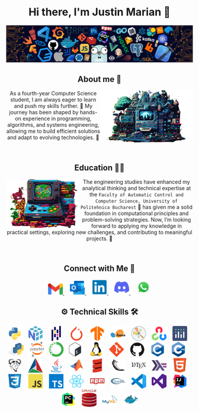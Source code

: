 <h1 align="center">Hi there, I'm Justin Marian 👋</h1>

<p align="center">
  <img src="/pictures/wallpaper.jpg">
</p>

<h2 align="center">About me 🙂</h2>

<img src="/pictures/1.png" align="right" width="250" />

<p align="center"> 
  As a fourth-year Computer Science student, I am always eager to learn and push my skills further. 🚀 My journey has been shaped by hands-on experience in programming, algorithms, and systems engineering, allowing me to build efficient solutions and adapt to evolving technologies. 🤖
</p>

<!-- <p align="center">
  My path in Computer Science 💻 is driven by a deep passion for discovery 🌟 and a commitment to always give my best.
  Valuing the power of continuous learning 📚, I've cultivated a diverse skill set in programming and systems engineering.
  This clearly reflects my deep dedication and proactive, resilient approach towards skillfully navigating complex challenges.
</p> -->

<br>

<h2 align="center">Education 👨‍🎓</h2>

<img src="/pictures/2.png" align="left" width="200"/>

<p align="center"> 
  The engineering studies have enhanced my analytical thinking and technical expertise at the <code>Faculty of Automatic Control and Computer Science, University of Politehnica Bucharest</code> 🏫 has given me a solid foundation in computational principles and problem-solving strategies. Now, I’m looking forward to applying my knowledge in practical settings, exploring new challenges, and contributing to meaningful projects. 💼
</p>

<!-- <p align="center" style="margin-bottom: 5px;">
  As I stand on the threshold of my professional career, I am actively seeking opportunities to transition <strong><em>from academia</em></strong> 🏫 <strong><em>to the industry</em></strong> 💼.
  My education over the past <em>three years</em> at the <code>Faculty of Automatic Control and Computer Science, Politehnica University of Bucharest</code>, has equipped me with a solid foundation.
  I'm eager to leverage this acquired knowledge, actively collaborating with highly motivated teams to foster significant personal and professional growth.
</p> -->

<br>

<!-- <h2 align="center">Workshops 🌱</h2> -->

<!--<p align="center"> -->
<!--  Beyond my formal education, I have consistently sought out opportunities to expand my knowledge and skills. -->
<!--  I believe in the power of lifelong learning, which has led me to pursue a variety of after-school courses at <a href="https://www.ccna.ro/">Hackademy</a>. -->
<!-- </p> -->

<h2 align="center">Connect with Me 🤝</h2>

<p align="center">
    <a href="mailto:pmarianjustin@gmail.com">
    <img src="/icons/gmail-original.svg.png" width="40" alt="Gmail">
    </a>&nbsp;&nbsp;&nbsp;
    <a href="mailto:justin.popescu1605@stud.acs.upb.ro">
    <img src="/icons/outlook-original.svg.png" width="40" alt="Outlook">
    </a>&nbsp;&nbsp;&nbsp;
    <a href="https://www.linkedin.com/in/justin-mp/">
    <img src="/icons/linkedin-original.svg" width="40" alt="LinkedIn">
    </a>&nbsp;&nbsp;&nbsp;
    <a href="https://discord.gg/418065447137574922">
    <img src="/icons/discord-icon.svg" width="40" alt="Discord">
    </a>&nbsp;&nbsp;&nbsp;
    <a href="https://wa.me/+40773977421">
    <img src="/icons/whatsapp-origin.svg.png" width="40" alt="Whatsapp">
    </a>
</p>

<h2 align="center">⚙️ Technical Skills 🛠️</h2>

<p align="center">
  <img src="/icons/python-original.svg" width="40" alt="Python">&nbsp;&nbsp;&nbsp;
  <img src="/icons/numpy-original.svg" width="40" alt="Numpy">&nbsp;&nbsp;&nbsp;
  <img src="/icons/pandas-original.svg" width="40" alt="Pandas">&nbsp;&nbsp;&nbsp;
  <img src="/icons/pytorch-original.svg" width="40" alt="Pytorch">&nbsp;&nbsp;&nbsp;
  <img src="/icons/tensorflow-original.svg" width="40" alt="Tensorflow">&nbsp;&nbsp;&nbsp;
  <img src="/icons/scikitlearn-original.svg" width="40" alt="ScikitLearn">&nbsp;&nbsp;&nbsp;
  <img src="/icons/matplotlib-original.svg" width="40" alt="MatPlotlib">&nbsp;&nbsp;&nbsp;
  <img src="/icons/opencv-original.svg" width="40" alt="OpenCV">&nbsp;&nbsp;&nbsp;
  <img src="/icons/plotly-original.svg" width="40" alt="Plotly">&nbsp;&nbsp;&nbsp;
  <img src="/icons/pypi-original.svg" width="40" alt="Pypi">&nbsp;&nbsp;&nbsp;
  <img src="/icons/jupyter-original-wordmark.svg" width="40" alt="Jupyter">&nbsp;&nbsp;
  <img src="/icons/anaconda-original.svg" width="40" alt="Anaconda">&nbsp;&nbsp;
  <img src="/icons/bash-original.svg" width="40" alt="Bash">&nbsp;&nbsp;&nbsp;
  <img src="/icons/linux-original.svg" width="40" alt="Linux">&nbsp;&nbsp;&nbsp;
  <img src="/icons/git-plain.svg" width="40" alt="Git">&nbsp;&nbsp;&nbsp;
  <img src="/icons/github-original.svg" width="40" alt="GitHub">&nbsp;&nbsp;&nbsp;
  <img src="/icons/c-original.svg" width="40" alt="C">&nbsp;&nbsp;&nbsp;
  <img src="/icons/cplusplus-original.svg" width="40" alt="C++">&nbsp;&nbsp;&nbsp;
  <img src="/icons/makefile-original.svg" width="40" alt="Makefile">&nbsp;&nbsp;&nbsp;
  <img src="/icons/cmake-original.svg" width="40" alt="CMake">&nbsp;&nbsp;&nbsp;
  <img src="/icons/java-original.svg" width="40" alt="Java">&nbsp;&nbsp;&nbsp;
  <img src="/icons/matlab-original.svg" width="40" alt="MATLAB">&nbsp;&nbsp;&nbsp;
  <img src="/icons/scala-original.svg" width="40" alt="Scala">&nbsp;&nbsp;&nbsp;
  <img src="/icons/flask-original.svg" width="40" alt="Flask">&nbsp;&nbsp;&nbsp;
  <img src="/icons/latex-original.svg" width="40" alt="LaTeX">&nbsp;&nbsp;&nbsp;
  <img src="/icons/haskell-original.svg" width="40" alt="Haskell">&nbsp;&nbsp;&nbsp;
  <img src="/icons/html5-original.svg" width="40" alt="HTML5">&nbsp;&nbsp;&nbsp;
  <img src="/icons/css3-original.svg" width="40" alt="CSS3">&nbsp;&nbsp;&nbsp;
  <img src="/icons/javascript-original.svg" width="40" alt="JavaScript">&nbsp;&nbsp;&nbsp;
  <img src="/icons/typescript-original.svg" width="40" alt="TypeScript">&nbsp;&nbsp;&nbsp;
  <img src="/icons/react-original.svg" width="40" alt="React">&nbsp;&nbsp;&nbsp;
  <!-- <img src="/icons/redux-original.svg" width="40" alt="Redux">&nbsp;&nbsp;&nbsp; -->
  <img src="/icons/npm-original-wordmark.svg" width="40" alt="Redux">&nbsp;&nbsp;&nbsp;
  <img src="/icons/opengl-original.svg" width="40" alt="OpenGL">&nbsp;&nbsp;&nbsp;
  <!-- <img src="/icons/arduino-original.svg" width="40" alt="Arduino">&nbsp;&nbsp;&nbsp; -->
  <img src="/icons/vscode-original.svg" width="40" alt="VS Code">&nbsp;&nbsp;&nbsp;
  <img src="/icons/visualstudio-plain.svg" width="40" alt="Visual Studio">&nbsp;&nbsp;&nbsp;
  <img src="/icons/intellij-original.svg" width="40" alt="IntelliJ">&nbsp;&nbsp;&nbsp;
  <img src="/icons/pycharm-original.svg" width="40" alt="PyCharm">&nbsp;&nbsp;&nbsp;
  <img src="/icons/oracledb-original.svg" width="40" alt="OracleDB">&nbsp;&nbsp;&nbsp;
  <img src="/icons/mysql-original-wordmark.svg" width="40" alt="MySQL">&nbsp;&nbsp;&nbsp;
  <img src="/icons/docker-original.svg" width="40" alt="Docker">
</p>
